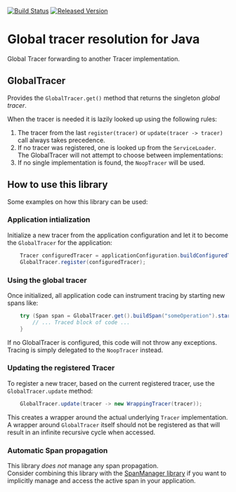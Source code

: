 [![Build Status][ci-img]][ci] [![Released Version][maven-img]][maven]

# Global tracer resolution for Java
Global Tracer forwarding to another Tracer implementation.

## GlobalTracer
Provides the `GlobalTracer.get()` method that returns the singleton _global tracer_.  

When the tracer is needed it is lazily looked up using the following rules:
 1. The tracer from the last `register(tracer)` or `update(tracer -> tracer)` call always takes precedence.</li>
 2. If no tracer was registered, one is looked up from the `ServiceLoader`.  
    The GlobalTracer will not attempt to choose between implementations:
 3. If no single implementation is found, the `NoopTracer` will be used.

## How to use this library
Some examples on how this library can be used:

### Application intialization
Initialize a new tracer from the application configuration
and let it to become the `GlobalTracer` for the application:
```java
    Tracer configuredTracer = applicationConfiguration.buildConfiguredTracer();
    GlobalTracer.register(configuredTracer);
```

### Using the global tracer
Once initialized, all application code can instrument tracing by starting new spans like:
```java
    try (Span span = GlobalTracer.get().buildSpan("someOperation").start()) {
        // ... Traced block of code ...
    }
```

If no GlobalTracer is configured, this code will not throw any exceptions.
Tracing is simply delegated to the `NoopTracer` instead.

### Updating the registered Tracer
To register a new tracer, based on the current registered tracer, use the `GlobalTracer.update` method:
```java
    GlobalTracer.update(tracer -> new WrappingTracer(tracer));
```

This creates a wrapper around the actual underlying `Tracer` implementation.  
A wrapper around `GlobalTracer` itself should not be registered as that will result in an infinite recursive cycle
when accessed.

### Automatic Span propagation
This library _does not_ manage any span propagation.  
Consider combining this library with the [SpanManager library](https://github.com/opentracing-contrib/java-spanmanager)
if you want to implicitly manage and access the active span in your application.

  [ci-img]: https://img.shields.io/travis/opentracing-contrib/java-globaltracer/master.svg
  [ci]: https://travis-ci.org/opentracing-contrib/java-globaltracer
  [maven-img]: https://img.shields.io/maven-central/v/io.opentracing.contrib/opentracing-globaltracer.svg
  [maven]: http://search.maven.org/#search%7Cga%7C1%7Copentracing-globaltracer
